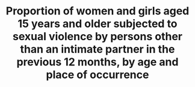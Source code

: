 ---
actual_indicator_available: See US data and metadata for indicator 5.2.1.
data_non_statistical: true
goal_meta_link: http://unstats.un.org/sdgs/files/metadata-compilation/Metadata-Goal-5.pdf
goal_meta_link_page: 4
graph: null
graph_status_notes: unk
graph_title: See US data and metadata for indicator 5.2.1.
graph_type: null
graph_type_description: US does not collect these data separately from 5.2.1.
has_metadata: true
indicator: 5.2.2
indicator_definition: "Number of girls and women aged 15+ who were subjected to sexual\
  \ violence by persons other than an intimate partner, as percentage of all girls\
  \ and women aged 15+, disaggregated by age and place of occurrence. Sexual violence\
  \ as defined in para 60 of the UN Guidelines for Producing Statistics on Violence\
  \ against Women: Statistical Surveys [1]: ... is any sort of harmful or unwanted\
  \ sexual behavior that is imposed on someone. It includes act of abusive sexual\
  \ contact, forced engagement in sexual acts, attempted or completed sexual acts\
  \ with a woman without her consent, sexual harassment, verbal abuse, threats, exposure,\
  \ unwanted touching, incest, etc. A minimum list of acts of sexual violence, which\
  \ should be expanded depending on the specific country context, consists of the\
  \ following: (a) Rape: Refers to engaging in the non-consensual vaginal, anal, or\
  \ oral penetration of a sexual nature of the body of another person with any bodily\
  \ part or object, including through the use of physical violence and by putting\
  \ the victim in a situation where she cannot say no or complies because of fear;\
  \ (b) Attempted rape: Refers to attempting to have non-consensual sexual intercourse\
  \ through the use of force or threats; (c) Other sexual acts: Refers to: \tIntimate\
  \ touching without consent \tSexual acts other than intercourse forced by money\
  \ \tSexual acts other than intercourse obtained through threats of physical violence\
  \ \tSexual acts other than intercourse obtained through threats to the well-being\
  \ of family members \tUse of force or coercion to obtain unwanted sexual acts or\
  \ any sexual activity that the female partner finds degrading or humiliating \t\
  Other acts of sexual violence. The indicator specifically considers the following:\
  \ 1) sexual violence (separately from physical violence); 2) women and girls aged\
  \ 15+ who were subjected to sexual violence; and 3) by perpetrators who are persons\
  \ other than an intimate partner.  This indicator provides the proportion of ever-partnered\
  \ girls and women aged 15+ subjected to physical, sexual or psychological violence\
  \ in the last 12 months by a current or former intimate partner. It is calculated\
  \ by dividing the number of ever-partnered girls and women aged 15+ subjected to\
  \ physical, sexual or psychological in the last 12 months by a current or former\
  \ intimate partner by the total number of ever-partnered girls and women aged 15+\
  \ in the population."
indicator_name: Proportion of women and girls aged 15 years and older subjected to
  sexual violence by persons other than an intimate partner in the previous 12 months,
  by age and place of occurrence
indicator_sort_order: 05-02-02
indicator_variable: null
layout: indicator
method_of_computation: NA
permalink: /5-2-2/
published: true
rationale_interpretation: "Violence against women and girls is one of the most pervasive\
  \ human rights abuses in the world today and takes place in all countries. In order\
  \ to eradicate violence against women and girls, it is necessary to measure its\
  \ prevalence in all its forms. \nBy measuring the prevalence of sexual violence\
  \ by persons other than an intimate partner, this indicator complements the other\
  \ priority indicator in 5.2 (i.e. the proportion of ever-partnered women and girls\
  \ aged 15+ subjected to physical, sexual and psychological violence by a current\
  \ or former intimate partner, in the last 12 months, by form of violence and age).\
  \ \nFurthermore, by disaggregating this indicator by place of occurrence and perpetrator,\
  \ this indicator would measure sexual violence in the workplace and in public spaces.\
  \ \n\n Intimate partner violence includes abuse perpetrated by a current or former\
  \ partner within the context of marriage, cohabitation or any other formal or informal\
  \ union. Violence directed at girls and women is the most common form of gender-based\
  \ violence."
reporting_status: notstarted
sdg_goal: 5
source_active_1: true
source_notes_1: null
source_title_1: null
target: Eliminate all forms of violence against all women and girls in the public
  and private spheres, including trafficking and sexual and other types of exploitation.
target_id: '5.2'
title: Proportion of women and girls aged 15 years and older subjected to sexual violence
  by persons other than an intimate partner in the previous 12 months, by age and
  place of occurrence
un_custodial_agency: 'UNICEF, UN Women, UNFPA, WHO, UNODC (Partnering Agencies: UNSD,
  UNDP):'
un_designated_tier: '2'
variable_description: null
variable_notes: null
---